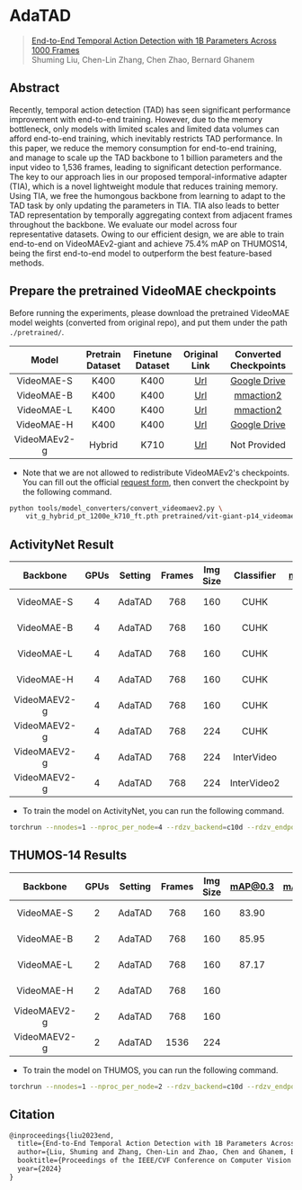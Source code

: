 # AdaTAD

> [End-to-End Temporal Action Detection with 1B Parameters Across 1000 Frames](https://arxiv.org/abs/2311.17241)  
> Shuming Liu, Chen-Lin Zhang, Chen Zhao, Bernard Ghanem

<!-- [ALGORITHM] -->

## Abstract

Recently, temporal action detection (TAD) has seen significant performance improvement with end-to-end training. However, due to the memory bottleneck, only models with limited scales and limited data volumes can afford end-to-end training, which inevitably restricts TAD performance. In this paper, we reduce the memory consumption for end-to-end training, and manage to scale up the TAD backbone to 1 billion parameters and the input video to 1,536 frames, leading to significant detection performance. The key to our approach lies in our proposed temporal-informative adapter (TIA), which is a novel lightweight module that reduces training memory. Using TIA, we free the humongous backbone from learning to adapt to the TAD task by only updating the parameters in TIA. TIA also leads to better TAD representation by temporally aggregating context from adjacent frames throughout the backbone. We evaluate our model across four representative datasets. Owing to our efficient design, we are able to train end-to-end on VideoMAEv2-giant and achieve 75.4% mAP on THUMOS14, being the first end-to-end model to outperform the best feature-based methods.

## Prepare the pretrained VideoMAE checkpoints

Before running the experiments, please download the pretrained VideoMAE model weights (converted from original repo), and put them under the path `./pretrained/`.

|    Model     | Pretrain Dataset | Finetune Dataset |                                           Original Link                                           |                                                                  Converted Checkpoints                                                                   |
| :----------: | :--------------: | :--------------: | :-----------------------------------------------------------------------------------------------: | :------------------------------------------------------------------------------------------------------------------------------------------------------: |
|  VideoMAE-S  |       K400       |       K400       | [Url](https://github.com/MCG-NJU/VideoMAE/blob/main/MODEL_ZOO.md#:~:text=/log/-,checkpoint,-79.0) |                            [Google Drive](https://drive.google.com/file/d/1xZrJoiYCNO2pxjHo0GezIDoMo1KQPNQN/view?usp=sharing)                            |
|  VideoMAE-B  |       K400       |       K400       | [Url](https://github.com/MCG-NJU/VideoMAE/blob/main/MODEL_ZOO.md#:~:text=/log/-,checkpoint,-81.5) | [mmaction2](https://download.openmmlab.com/mmaction/v1.0/recognition/videomae/vit-base-p16_videomae-k400-pre_16x4x1_kinetics-400_20221013-860a3cd3.pth)  |
|  VideoMAE-L  |       K400       |       K400       | [Url](https://github.com/MCG-NJU/VideoMAE/blob/main/MODEL_ZOO.md#:~:text=/log/-,checkpoint,-85.2) | [mmaction2](https://download.openmmlab.com/mmaction/v1.0/recognition/videomae/vit-large-p16_videomae-k400-pre_16x4x1_kinetics-400_20221013-229dbb03.pth) |
|  VideoMAE-H  |       K400       |       K400       | [Url](https://github.com/MCG-NJU/VideoMAE/blob/main/MODEL_ZOO.md#:~:text=/log/-,checkpoint,-86.6) |                            [Google Drive](https://drive.google.com/file/d/1Zx-U8AZv2-P32iKZCouP4ysOgI4qRMnt/view?usp=sharing)                            |
| VideoMAEv2-g |      Hybrid      |       K710       |           [Url](https://github.com/OpenGVLab/VideoMAEv2/blob/master/docs/MODEL_ZOO.md)            |                                                                       Not Provided                                                                       |

- Note that we are not allowed to redistribute VideoMAEv2's checkpoints. You can fill out the official [request form](https://github.com/OpenGVLab/VideoMAEv2/blob/master/docs/MODEL_ZOO.md#model-weight-links), then convert the checkpoint by the following command.

```bash
python tools/model_converters/convert_videomaev2.py \
    vit_g_hybrid_pt_1200e_k710_ft.pth pretrained/vit-giant-p14_videomaev2-hybrid_pt_1200e_k710_ft_my.pth
```

## ActivityNet Result


|   Backbone   | GPUs  | Setting | Frames | Img Size | Classifier  | mAP@0.5 | mAP@0.75 | mAP@0.95 | ave. mAP |   Config   |        Download        |
| :----------: | :---: | :-----: | :----: | :------: | :---------: | :-----: | :------: | :------: | :------: | :--------: | :--------------------: |
|  VideoMAE-S  |   4   | AdaTAD  |  768   |   160    |    CUHK     |         |          |          |          | [config]() | [model]()   \| [log]() |
|  VideoMAE-B  |   4   | AdaTAD  |  768   |   160    |    CUHK     |         |          |          |          | [config]() | [model]()   \| [log]() |
|  VideoMAE-L  |   4   | AdaTAD  |  768   |   160    |    CUHK     |         |          |          |          | [config]() | [model]()   \| [log]() |
|  VideoMAE-H  |   4   | AdaTAD  |  768   |   160    |    CUHK     |         |          |          |          | [config]() | [model]()   \| [log]() |
| VideoMAEV2-g |   4   | AdaTAD  |  768   |   160    |    CUHK     |         |          |          |          | [config]() | [model]()   \| [log]() |
| VideoMAEV2-g |   4   | AdaTAD  |  768   |   224    |    CUHK     |         |          |          |          | [config]() | [model]()   \| [log]() |
| VideoMAEV2-g |   4   | AdaTAD  |  768   |   224    | InterVideo  |         |          |          |          | [config]() | [model]()   \| [log]() |
| VideoMAEV2-g |   4   | AdaTAD  |  768   |   224    | InterVideo2 |         |          |          |          | [config]() | [model]()   \| [log]() |

- To train the model on ActivityNet, you can run the following command.

```bash
torchrun --nnodes=1 --nproc_per_node=4 --rdzv_backend=c10d --rdzv_endpoint=localhost:0 tools/train.py configs/adatad/anet/e2e_anet_videomae_s_192x4_160_adapter.py
```

## THUMOS-14 Results

|   Backbone   | GPUs  | Setting | Frames | Img Size | mAP@0.3 | mAP@0.4 | mAP@0.5 | mAP@0.6 | mAP@0.7 | ave. mAP |                           Config                            |                                                                                          Download                                                                                          |
| :----------: | :---: | :-----: | :----: | :------: | :-----: | :-----: | :-----: | :-----: | :-----: | :------: | :---------------------------------------------------------: | :----------------------------------------------------------------------------------------------------------------------------------------------------------------------------------------: |
|  VideoMAE-S  |   2   | AdaTAD  |  768   |   160    |  83.90  |  79.01  |  72.38  |  61.57  |  48.27  |  69.03   | [config](thumos/e2e_thumos_videomae_s_768x1_160_adapter.py) | [model](https://drive.google.com/file/d/1HGUBroK90KBAkFqQreAVtHCIclJh7DmM/view?usp=sharing)   \| [log](https://drive.google.com/file/d/1sqLsgkZsPReusv1lNUOg_nqE4nJX-YnD/view?usp=sharing) |
|  VideoMAE-B  |   2   | AdaTAD  |  768   |   160    |  85.95  |  81.86  |  75.02  |  63.29  |  49.56  |  71.14   | [config](thumos/e2e_thumos_videomae_b_768x1_160_adapter.py) | [model](https://drive.google.com/file/d/1PFqXL4HcRv4cwqrZnhSwKjG53kEFByLs/view?usp=sharing)   \| [log](https://drive.google.com/file/d/1uRY53OHcsxREVNHR-O-mcJyZde1XDUhe/view?usp=sharing) |
|  VideoMAE-L  |   2   | AdaTAD  |  768   |   160    |  87.17  |  83.58  |  76.88  |  66.81  |  53.13  |  73.51   | [config](thumos/e2e_thumos_videomae_l_768x1_160_adapter.py) | [model](https://drive.google.com/file/d/1vCbNU82TFjh0b6BRP566Jj1JHC-3qcum/view?usp=sharing)   \| [log](https://drive.google.com/file/d/147aU9TNEjxSxoVJ0S7lsYQ-mTsYHsvHK/view?usp=sharing) |
|  VideoMAE-H  |   2   | AdaTAD  |  768   |   160    |         |         |         |         |         |          |                         [config]()                          |                                                                                   [model]()   \| [log]()                                                                                   |
| VideoMAEV2-g |   2   | AdaTAD  |  768   |   160    |         |         |         |         |         |          |                         [config]()                          |                                                                                   [model]()   \| [log]()                                                                                   |
| VideoMAEV2-g |   2   | AdaTAD  |  1536  |   224    |         |         |         |         |         |          |                         [config]()                          |                                                                                   [model]()   \| [log]()                                                                                   |

- To train the model on THUMOS, you can run the following command.

```bash
torchrun --nnodes=1 --nproc_per_node=2 --rdzv_backend=c10d --rdzv_endpoint=localhost:0 tools/train.py configs/adatad/thumos/e2e_thumos_videomae_s_768x1_160_adapter.py
```

## Citation

```latex
@inproceedings{liu2023end,
  title={End-to-End Temporal Action Detection with 1B Parameters Across 1000 Frames},
  author={Liu, Shuming and Zhang, Chen-Lin and Zhao, Chen and Ghanem, Bernard},
  booktitle={Proceedings of the IEEE/CVF Conference on Computer Vision and Pattern Recognition},
  year={2024}
}
```
